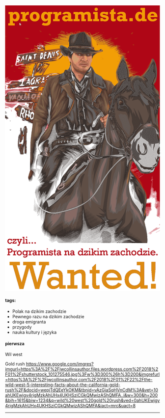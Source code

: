<!--![](img/programista-de-book-icon.png)-->
![](book/0/img/programista-de-book-256c.png)

#### tags:

+ Polak na dzikim zachodzie
+ Pewnego razu na dzikim zachodzie
+ droga emigranta
+ przygody
+ nauka kultury i języka


#### pierwsza

Wil west


Gold rush
https://www.google.com/imgres?imgurl=https%3A%2F%2Fjwcollinsauthor.files.wordpress.com%2F2018%2F01%2Fshutterstock_101275546.jpg%3Fw%3D300%26h%3D200&imgrefurl=https%3A%2F%2Fjwcollinsauthor.com%2F2018%2F01%2F22%2Fthe-wild-west-5-interesting-facts-about-the-california-gold-rush%2F&docid=wepjTdQEeYkOKM&tbnid=vAzGiaSqHVnCdM%3A&vet=10ahUKEwjgy4rigMzkAhUHx4UKHSziCGkQMwizAShQMFA..i&w=300&h=200&bih=1615&biw=1234&q=wild%20west%20gold%20rush&ved=0ahUKEwjgy4rigMzkAhUHx4UKHSziCGkQMwizAShQMFA&iact=mrc&uact=8



---


